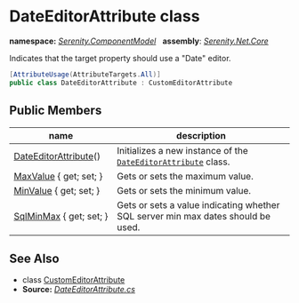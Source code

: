 # DateEditorAttribute class
**namespace:** *[Serenity.ComponentModel](../README.md#serenity.componentmodel-namespace)*   **assembly**: *[Serenity.Net.Core](../README.md)*

Indicates that the target property should use a "Date" editor.

```csharp
[AttributeUsage(AttributeTargets.All)]
public class DateEditorAttribute : CustomEditorAttribute
```

## Public Members

| name | description |
| --- | --- |
| [DateEditorAttribute](DateEditorAttribute/DateEditorAttribute.md)() | Initializes a new instance of the [`DateEditorAttribute`](DateEditorAttribute.md) class. |
| [MaxValue](DateEditorAttribute/MaxValue.md) { get; set; } | Gets or sets the maximum value. |
| [MinValue](DateEditorAttribute/MinValue.md) { get; set; } | Gets or sets the minimum value. |
| [SqlMinMax](DateEditorAttribute/SqlMinMax.md) { get; set; } | Gets or sets a value indicating whether SQL server min max dates should be used. |

## See Also

* class [CustomEditorAttribute](CustomEditorAttribute.md)
* **Source:** *[DateEditorAttribute.cs](https://github.com/serenity-is/Serenity/blob/master/src/Serenity.Net.Core/ComponentModel/PropertyGrid/EditorTypes/DateEditorAttribute.cs)*